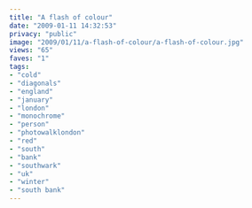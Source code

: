 ```yaml
---
title: "A flash of colour"
date: "2009-01-11 14:32:53"
privacy: "public"
image: "2009/01/11/a-flash-of-colour/a-flash-of-colour.jpg"
views: "65"
faves: "1"
tags:
- "cold"
- "diagonals"
- "england"
- "january"
- "london"
- "monochrome"
- "person"
- "photowalklondon"
- "red"
- "south"
- "bank"
- "southwark"
- "uk"
- "winter"
- "south bank"
---
```

<a href="/photos/2009/01/11/a-flash-of-colour"></a>
